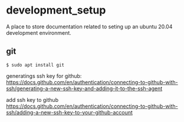 # development_setup
A place to store documentation related to seting up an ubuntu 20.04 development environment.

## git
```
$ sudo apt install git
```

generatings ssh key for github:
https://docs.github.com/en/authentication/connecting-to-github-with-ssh/generating-a-new-ssh-key-and-adding-it-to-the-ssh-agent

add ssh key to github
https://docs.github.com/en/authentication/connecting-to-github-with-ssh/adding-a-new-ssh-key-to-your-github-account

